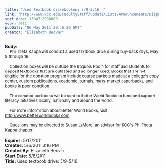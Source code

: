 ```yaml
---
title: "Used textbook drive&colon; 5/9-5/16  "
link: "http://www.kcc.edu/FacultyStaff/update/Lists/Announcements/DispForm.aspx?ID=294"
sort_date: 1304712980000
year: 2011
pubDate: "06 May 2011 20:16:20 GMT"
creator: "Elizabeth Becvar"
---
```


<div><b>Body:</b> <div class=ExternalClassBE284079AD6445418A901EFD913762F0><div>  <font size=2>  Phi Theta Kappa will conduct a used textbook drive during buy-back days, May 9 through 16.</font></div><font size=2>
<div><br>    Collection boxes will be outside the Iroquois Room for staff and students to deposit textbooks that are outdated and no longer used. Books that are not eligible for the donation program include course packets made at a college's copy center, custom publications, academic journals, mass-market paperbacks, and books in poor condition.</div>
<div><br>    The donated textbooks will be sent to Better World Books to fund and support literacy initiatives locally, nationally and around the world.</div>
<div><br>    For more information about Better World Books, visit </font><a href="http://www.betterworldbooks.com"><font size=2>http://www.betterworldbooks.com</font></a><font size=2>. </font></div>
<div><font size=2><br>    Questions may be directed to Susan LaMore, an advisor for KCC's Phi Theta Kappa chapter. <br></font> </div></div></div>
<div><b>Expires:</b> 5/17/2011</div>
<div><b>Created:</b> 5/6/2011 3:16 PM</div>
<div><b>Created By:</b> Elizabeth Becvar</div>
<div><b>Start Date:</b> 5/6/2011</div>
<div><b>Title:</b> Used textbook drive: 5/9-5/16  </div>
